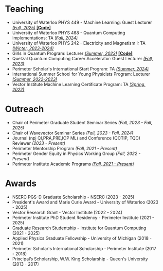 # Teaching
- University of Waterloo PHYS 449 - Machine Learning: Guest Lecturer [*(Fall, 2025)*](assets/data/other/uw_phys449_talk.pdf) [**[Code]**](assets/data/other/uw_phys449_code.py)
- University of Waterloo PHYS 468 - Quantum Computing Implementations: TA [*(Fall, 2024)*](assets/data/other/uw_phys468_notes.pdf)
- University of Waterloo PHYS 242 - Electricity and Magnetism I: TA [*(Winter, 2023-2024)*](assets/data/other/uw_phys242_notes.pdf)
- Girls in Quantum Program: Lecturer [*(Summer, 2023)*](assets/data/other/pi_girls_in_quantum_talk.pdf) [**[Code]**](assets/data/other/pi_girls_in_quantum_code.py)
- Quetzal Quantum Computing Career Accelerator: Guest Lecturer [*(Fall, 2023)*](assets/data/other/pi_quetzal_talk.pdf)
- Perimeter Scholar's International Start Program: TA [*(Summer, 2024)*](assets/data/other/pi_psi_talk.pdf)
- International Summer School for Young Physicists Program: Lecturer [*(Summer, 2022-2023)*](assets/data/other/pi_issyp_notes.pdf)
  <!-- - Developed week-long lecture series and Monte Carlo exercises on phase transitions for high school students -->
- Vector Institute Machine Learning Certificate Program: TA [*(Spring, 2022)*](assets/data/other/vector_ml_talk.pdf)
  <!-- - Developed course content and graded assignments for participants to learn introductory skills in learning theory -->

# Outreach
- Chair of Perimeter Graduate Student Seminar Series *(Fall, 2023 - Fall, 2025)*
- Chair of Wavevector Seminar Series *(Fall, 2023 - Fall, 2024)*
- Journal (npj QI,PRA,PRE,IOP ML) and Conference (QCTIP, TQC) Reviewer *(2023 - Present)*
- Perimeter Mentorship Program *(Fall, 2021 - Present)*
- Perimeter Gender Equity in Physics Working Group *(Fall, 2022 - Present)*
- Perimeter Institute Academic Programs [*(Fall, 2021 - Present)*](assets/data/other/pi_outreach_talk.pdf)

# Awards
- NSERC PGS-D Graduate Scholarship - NSERC (2023 - 2025)
- President's Award and Marie Curie Award - University of Waterloo (2023 - 2025)
- Vector Research Grant - Vector Institute (2022 - 2024)
- Perimeter Institute PhD Student Residency - Perimeter Institute (2021 - 2025)
- Graduate Research Studentship - Institute for Quantum Computing (2021 - 2025)
- Applied Physics Graduate Fellowship - University of Michigan (2018 - 2021)
- Perimeter Scholar's International Scholarship - Perimeter Institute (2017 - 2018)
- Principal’s Scholarship, W.W. King Scholarship - Queen's University (2013 - 2017)




<!-- <h4 style="margin:0 10px 0;">Conference Reviewers</h4>

<ul style="margin:0 0 5px;">
  <li><a href="http://cvpr2023.thecvf.com/"><autocolor>IEEE/CVF Conference on Computer Vision and Pattern Recognition (CVPR) 2021-2023</autocolor></a></li>
  <li><a href="http://iccv2021.thecvf.com/"><autocolor>IEEE/CVF International Conference on Computer Vision (ICCV) 2021</autocolor></a></li>
  <li><a href="https://eccv2022.ecva.net/"><autocolor>European Conference on Computer Vision (ECCV) 2022</autocolor></a></li>
</ul>

<h4 style="margin:0 10px 0;">Journal Reviewers</h4>

<ul style="margin:0 0 20px;">
  <li><a href="https://www.computer.org/csdl/journal/tp"><autocolor>IEEE Transactions on Pattern Analysis and Machine Intelligence (TPAMI)</autocolor></a></li>
  <li><a href="https://www.springer.com/journal/11263"><autocolor>International Journal of Computer Vision (IJCV)</autocolor></a></li>
</ul>
 -->